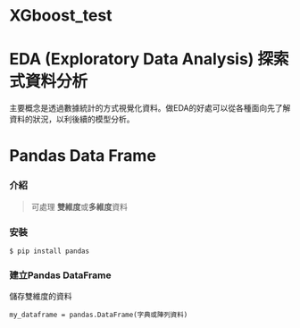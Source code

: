 # XGboost_test

# EDA (Exploratory Data Analysis) 探索式資料分析
主要概念是透過數據統計的方式視覺化資料。做EDA的好處可以從各種面向先了解資料的狀況，以利後續的模型分析。

# Pandas **Data Frame** 
### 介紹
>可處理 **雙維度**或**多維度**資料
### 安裝
```
$ pip install pandas
```
### 建立Pandas DataFrame
儲存雙維度的資料
```
my_dataframe = pandas.DataFrame(字典或陣列資料)
```
